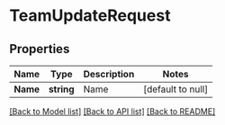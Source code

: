 # TeamUpdateRequest

## Properties
Name | Type | Description | Notes
------------ | ------------- | ------------- | -------------
**Name** | **string** | Name | [default to null]

[[Back to Model list]](../README.md#documentation-for-models) [[Back to API list]](../README.md#documentation-for-api-endpoints) [[Back to README]](../README.md)


